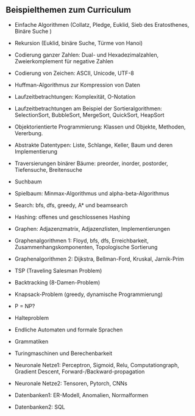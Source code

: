 ## Beispielthemen zum Curriculum

* Einfache Algorithmen (Collatz, Pledge, Euklid, Sieb des Eratosthenes, Binäre Suche )
* Rekursion (Euklid, binäre Suche, Türme von Hanoi)
* Codierung ganzer Zahlen: Dual- und Hexadezimalzahlen, Zweierkomplement für negative Zahlen
* Codierung von Zeichen: ASCII, Unicode, UTF-8
* Huffman-Algorithmus zur Kompression von Daten

* Laufzeitbetrachtungen: Komplexität, O-Notation
* Laufzeitbetrachtungen am Beispiel der Sortieralgorithmen: SelectionSort, BubbleSort, MergeSort, QuickSort, HeapSort

* Objektorientierte Programmierung: Klassen und Objekte, Methoden, Vererbung.
* Abstrakte Datentypen: Liste, Schlange, Keller, Baum und deren Implementierung
* Traversierungen binärer Bäume: preorder, inorder, postorder, Tiefensuche, Breitensuche
* Suchbaum

* Spielbaum: Minmax-Algorithmus und alpha-beta-Algorithmus
* Search: bfs, dfs, greedy, A* und beamsearch

* Hashing: offenes und geschlossenes Hashing

* Graphen: Adjazenzmatrix, Adjazenzlisten, Implementierungen
* Graphenalgorithmen 1: Floyd, bfs, dfs, Erreichbarkeit, Zusammenhangskomponenten, Topologische Sortierung
* Graphenalgorithmen 2: Dijkstra, Bellman-Ford, Kruskal, Jarnik-Prim

* TSP (Traveling Salesman Problem)
* Backtracking (8-Damen-Problem)
* Knapsack-Problem (greedy, dynamische Programmierung)

* P = NP?
* Halteproblem
* Endliche Automaten und formale Sprachen
* Grammatiken
* Turingmaschinen und Berechenbarkeit

* Neuronale Netze1: Perceptron, Sigmoid, Relu, Computationgraph, Gradient Descent, Forward-/Backward-propagation
* Neuronale Netze2: Tensoren, Pytorch, CNNs

* Datenbanken1: ER-Modell, Anomalien, Normalformen
* Datenbanken2: SQL


   










